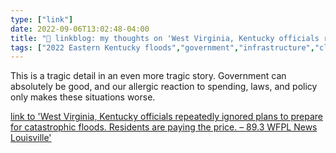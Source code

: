 ```yaml
---
type: ["link"]
date: 2022-09-06T13:02:48-04:00
title: "🔗 linkblog: my thoughts on 'West Virginia, Kentucky officials repeatedly ignored plans to prepare for catastrophic floods. Residents are paying the price. – 89.3 WFPL News Louisville'"
tags: ["2022 Eastern Kentucky floods","government","infrastructure","climate change"]
---
```

This is a tragic detail in an even more tragic story. Government can absolutely be good, and our allergic reaction to spending, laws, and policy only makes these situations worse.
 

[link to 'West Virginia, Kentucky officials repeatedly ignored plans to prepare for catastrophic floods. Residents are paying the price. – 89.3 WFPL News Louisville'](https://wfpl.org/west-virginia-kentucky-officials-repeatedly-ignored-plans-to-prepare-for-catastrophic-floods-residents-are-paying-the-price/)
